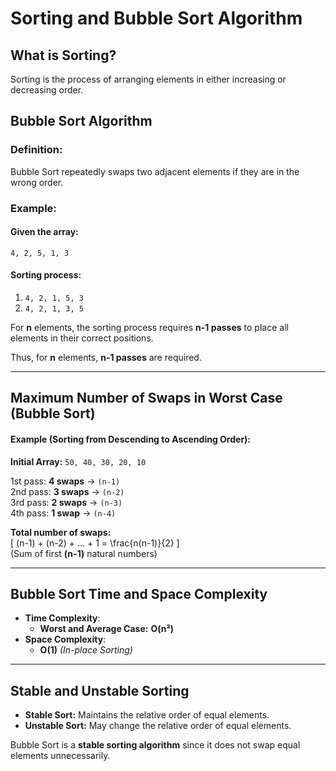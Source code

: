# Sorting and Bubble Sort Algorithm  

## What is Sorting?  
Sorting is the process of arranging elements in either increasing or decreasing order.  

## Bubble Sort Algorithm  

### Definition:  
Bubble Sort repeatedly swaps two adjacent elements if they are in the wrong order.  

### Example:  
#### Given the array:  
`4, 2, 5, 1, 3`  

#### Sorting process:  
1. `4, 2, 1, 5, 3`  
2. `4, 2, 1, 3, 5`  

For **n** elements, the sorting process requires **n-1 passes** to place all elements in their correct positions.  

Thus, for **n** elements, **n-1 passes** are required.  

---

## Maximum Number of Swaps in Worst Case (Bubble Sort)  

#### Example (Sorting from Descending to Ascending Order):  
**Initial Array:** `50, 40, 30, 20, 10`  

1st pass: **4 swaps** → `(n-1)`  
2nd pass: **3 swaps** → `(n-2)`  
3rd pass: **2 swaps** → `(n-3)`  
4th pass: **1 swap** → `(n-4)`  

**Total number of swaps:**  
\[
(n-1) + (n-2) + ... + 1 = \frac{n(n-1)}{2}
\]  
(Sum of first **(n-1)** natural numbers)  

---

## Bubble Sort Time and Space Complexity  
- **Time Complexity**:  
  - **Worst and Average Case:** **O(n²)**  
- **Space Complexity**:  
  - **O(1)** *(In-place Sorting)*  

---

## Stable and Unstable Sorting  
- **Stable Sort:** Maintains the relative order of equal elements.  
- **Unstable Sort:** May change the relative order of equal elements.  

Bubble Sort is a **stable sorting algorithm** since it does not swap equal elements unnecessarily.  
